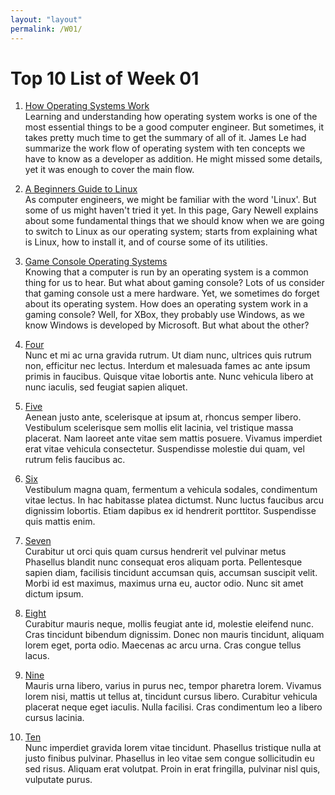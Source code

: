 ```yaml
---
layout: "layout"
permalink: /W01/
---
```


# Top 10 List of Week 01

1. [How Operating Systems Work](https://medium.com/cracking-the-data-science-interview/how-operating-systems-work-10-concepts-you-should-know-as-a-developer-8d63bb38331f#:~:text=How%20Operating%20Systems%20Work:%2010%20Concepts%20you%20Should,Communication.%20...%206%20Input/Output%20Management.%20...%207%20Virtualization)<br>
   Learning and understanding how operating system works is one of the most
   essential things to be a good computer engineer. But sometimes, it takes pretty
   much time to get the summary of all of it. James Le had summarize the work flow of
   operating system with ten concepts we have to know as a developer as addition. He might missed some details, yet it was enough to cover the main flow.

2. [A Beginners Guide to Linux](https://www.lifewire.com/beginners-guide-to-linux-4090233)<br>
   As computer engineers, we might be familiar with the word 'Linux'. But
   some of us might haven't tried it yet. In this page, Gary Newell explains about
   some fundamental things that we should know when we are going to switch to Linux as
   our operating system; starts from explaining what is Linux, how to install it, and
   of course some of its utilities.

3. [Game Console Operating Systems](https://www.youtube.com/watch?v=fTVyx4AO18U)<br>
   Knowing that a computer is run by an operating system is a common thing for us to hear. But what about gaming console? Lots of us consider that gaming console ust a mere hardware. Yet, we sometimes do forget about its operating system. How does an operating system work in a gaming console? Well, for XBox, they probably use Windows, as we know Windows is developed by Microsoft. But what about the other?

4. [Four](https://en.wikipedia.org/wiki/4)<br>
   Nunc et mi ac urna gravida rutrum.
   Ut diam nunc, ultrices quis rutrum non, efficitur nec lectus.
   Interdum et malesuada fames ac ante ipsum primis in faucibus.
   Quisque vitae lobortis ante.
   Nunc vehicula libero at nunc iaculis, sed feugiat sapien aliquet.

5. [Five](https://en.wikipedia.org/wiki/5)<br>
   Aenean justo ante, scelerisque at ipsum at, rhoncus semper libero.
   Vestibulum scelerisque sem mollis elit lacinia, vel tristique massa placerat.
   Nam laoreet ante vitae sem mattis posuere.
   Vivamus imperdiet erat vitae vehicula consectetur.
   Suspendisse molestie dui quam, vel rutrum felis faucibus ac.

6. [Six](https://en.wikipedia.org/wiki/6)<br>
   Vestibulum magna quam, fermentum a vehicula sodales, condimentum vitae lectus.
   In hac habitasse platea dictumst.
   Nunc luctus faucibus arcu dignissim lobortis.
   Etiam dapibus ex id hendrerit porttitor.
   Suspendisse quis mattis enim.

7. [Seven](https://en.wikipedia.org/wiki/7)<br>
   Curabitur ut orci quis quam cursus hendrerit vel pulvinar metus
   Phasellus blandit nunc consequat eros aliquam porta.
   Pellentesque sapien diam, facilisis tincidunt accumsan quis, accumsan suscipit velit.
   Morbi id est maximus, maximus urna eu, auctor odio.
   Nunc sit amet dictum ipsum.

8. [Eight](https://en.wikipedia.org/wiki/8)<br>
   Curabitur mauris neque, mollis feugiat ante id, molestie eleifend nunc.
   Cras tincidunt bibendum dignissim.
   Donec non mauris tincidunt, aliquam lorem eget, porta odio.
   Maecenas ac arcu urna.
   Cras congue tellus lacus.

9. [Nine](https://en.wikipedia.org/wiki/9)<br>
   Mauris urna libero, varius in purus nec, tempor pharetra lorem.
   Vivamus lorem nisi, mattis ut tellus at, tincidunt cursus libero.
   Curabitur vehicula placerat neque eget iaculis.
   Nulla facilisi.
   Cras condimentum leo a libero cursus lacinia.

10. [Ten](https://en.wikipedia.org/wiki/10)<br>
    Nunc imperdiet gravida lorem vitae tincidunt.
    Phasellus tristique nulla at justo finibus pulvinar.
    Phasellus in leo vitae sem congue sollicitudin eu sed risus.
    Aliquam erat volutpat.
    Proin in erat fringilla, pulvinar nisl quis, vulputate purus.
